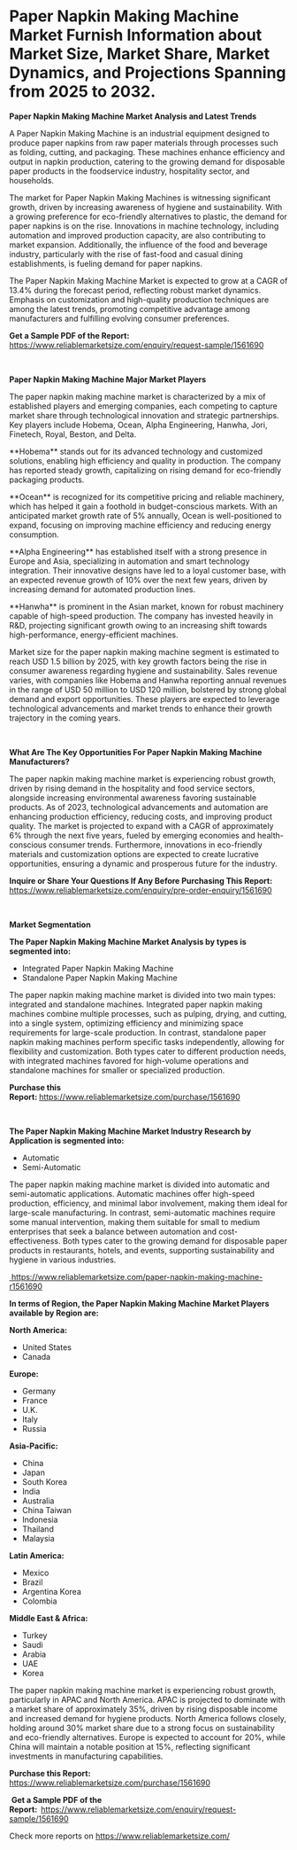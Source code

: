 <p><h1>Paper Napkin Making Machine Market Furnish Information about Market Size, Market Share, Market Dynamics, and Projections Spanning from 2025 to 2032.</h1></p><p><strong>Paper Napkin Making Machine Market Analysis and Latest Trends</strong></p>
<p><p>A Paper Napkin Making Machine is an industrial equipment designed to produce paper napkins from raw paper materials through processes such as folding, cutting, and packaging. These machines enhance efficiency and output in napkin production, catering to the growing demand for disposable paper products in the foodservice industry, hospitality sector, and households. </p><p>The market for Paper Napkin Making Machines is witnessing significant growth, driven by increasing awareness of hygiene and sustainability. With a growing preference for eco-friendly alternatives to plastic, the demand for paper napkins is on the rise. Innovations in machine technology, including automation and improved production capacity, are also contributing to market expansion. Additionally, the influence of the food and beverage industry, particularly with the rise of fast-food and casual dining establishments, is fueling demand for paper napkins.</p><p>The Paper Napkin Making Machine Market is expected to grow at a CAGR of 13.4% during the forecast period, reflecting robust market dynamics. Emphasis on customization and high-quality production techniques are among the latest trends, promoting competitive advantage among manufacturers and fulfilling evolving consumer preferences.</p></p>
<p><strong>Get a Sample PDF of the Report:&nbsp;</strong> <a href="https://www.reliablemarketsize.com/enquiry/request-sample/1561690?utm_campaign=1143&utm_medium=2&utm_source=Github&utm_content=ia&utm_term=16022025&utm_id=paper-napkin-making-machine">https://www.reliablemarketsize.com/enquiry/request-sample/1561690</a></p>
<p>&nbsp;</p>
<p><strong>Paper Napkin Making Machine Major Market Players</strong></p>
<p><p>The paper napkin making machine market is characterized by a mix of established players and emerging companies, each competing to capture market share through technological innovation and strategic partnerships. Key players include Hobema, Ocean, Alpha Engineering, Hanwha, Jori, Finetech, Royal, Beston, and Delta.</p><p>**Hobema** stands out for its advanced technology and customized solutions, enabling high efficiency and quality in production. The company has reported steady growth, capitalizing on rising demand for eco-friendly packaging products. </p><p>**Ocean** is recognized for its competitive pricing and reliable machinery, which has helped it gain a foothold in budget-conscious markets. With an anticipated market growth rate of 5% annually, Ocean is well-positioned to expand, focusing on improving machine efficiency and reducing energy consumption.</p><p>**Alpha Engineering** has established itself with a strong presence in Europe and Asia, specializing in automation and smart technology integration. Their innovative designs have led to a loyal customer base, with an expected revenue growth of 10% over the next few years, driven by increasing demand for automated production lines.</p><p>**Hanwha** is prominent in the Asian market, known for robust machinery capable of high-speed production. The company has invested heavily in R&D, projecting significant growth owing to an increasing shift towards high-performance, energy-efficient machines.</p><p>Market size for the paper napkin making machine segment is estimated to reach USD 1.5 billion by 2025, with key growth factors being the rise in consumer awareness regarding hygiene and sustainability. Sales revenue varies, with companies like Hobema and Hanwha reporting annual revenues in the range of USD 50 million to USD 120 million, bolstered by strong global demand and export opportunities. These players are expected to leverage technological advancements and market trends to enhance their growth trajectory in the coming years.</p></p>
<p>&nbsp;</p>
<p><strong>What Are The Key Opportunities For Paper Napkin Making Machine Manufacturers?</strong></p>
<p><p>The paper napkin making machine market is experiencing robust growth, driven by rising demand in the hospitality and food service sectors, alongside increasing environmental awareness favoring sustainable products. As of 2023, technological advancements and automation are enhancing production efficiency, reducing costs, and improving product quality. The market is projected to expand with a CAGR of approximately 6% through the next five years, fueled by emerging economies and health-conscious consumer trends. Furthermore, innovations in eco-friendly materials and customization options are expected to create lucrative opportunities, ensuring a dynamic and prosperous future for the industry.</p></p>
<p><strong>Inquire or Share Your Questions If Any Before Purchasing This Report:</strong> <a href="https://www.reliablemarketsize.com/enquiry/pre-order-enquiry/1561690?utm_campaign=1143&utm_medium=2&utm_source=Github&utm_content=ia&utm_term=16022025&utm_id=paper-napkin-making-machine">https://www.reliablemarketsize.com/enquiry/pre-order-enquiry/1561690</a></p>
<p>&nbsp;</p>
<p><strong>Market Segmentation</strong></p>
<p><strong>The Paper Napkin Making Machine Market Analysis by types is segmented into:</strong></p>
<p><ul><li>Integrated Paper Napkin Making Machine</li><li>Standalone Paper Napkin Making Machine</li></ul></p>
<p><p>The paper napkin making machine market is divided into two main types: integrated and standalone machines. Integrated paper napkin making machines combine multiple processes, such as pulping, drying, and cutting, into a single system, optimizing efficiency and minimizing space requirements for large-scale production. In contrast, standalone paper napkin making machines perform specific tasks independently, allowing for flexibility and customization. Both types cater to different production needs, with integrated machines favored for high-volume operations and standalone machines for smaller or specialized production.</p></p>
<p><strong>Purchase this Report:&nbsp;</strong><a href="https://www.reliablemarketsize.com/purchase/1561690?utm_campaign=1143&utm_medium=2&utm_source=Github&utm_content=ia&utm_term=16022025&utm_id=paper-napkin-making-machine">https://www.reliablemarketsize.com/purchase/1561690</a></p>
<p>&nbsp;</p>
<p><strong>The Paper Napkin Making Machine Market Industry Research by Application is segmented into:</strong></p>
<p><ul><li>Automatic</li><li>Semi-Automatic</li></ul></p>
<p><p>The paper napkin making machine market is divided into automatic and semi-automatic applications. Automatic machines offer high-speed production, efficiency, and minimal labor involvement, making them ideal for large-scale manufacturing. In contrast, semi-automatic machines require some manual intervention, making them suitable for small to medium enterprises that seek a balance between automation and cost-effectiveness. Both types cater to the growing demand for disposable paper products in restaurants, hotels, and events, supporting sustainability and hygiene in various industries.</p></p>
<p><a href="https://www.reliablemarketsize.com/paper-napkin-making-machine-r1561690?utm_campaign=1143&utm_medium=2&utm_source=Github&utm_content=ia&utm_term=16022025&utm_id=paper-napkin-making-machine">&nbsp;https://www.reliablemarketsize.com/paper-napkin-making-machine-r1561690</a></p>
<p><strong>In terms of Region, the Paper Napkin Making Machine Market Players available by Region are:</strong></p>
<p>
    <p> <strong> North America: </strong>
        <ul>
            <li>United States</li>
            <li>Canada</li>
        </ul>
        </p> 
    <p> <strong> Europe: </strong>
        <ul>
            <li>Germany</li>
            <li>France</li>
            <li>U.K.</li>
            <li>Italy</li>
            <li>Russia</li>
        </ul>
        </p> 
    <p> <strong> Asia-Pacific: </strong>
        <ul>
            <li>China</li>
            <li>Japan</li>
            <li>South Korea</li>
            <li>India</li>
            <li>Australia</li>
            <li>China Taiwan</li>
            <li>Indonesia</li>
            <li>Thailand</li>
            <li>Malaysia</li>
        </ul>
        </p> 
    <p> <strong> Latin America: </strong>
        <ul>
            <li>Mexico</li>
            <li>Brazil</li>
            <li>Argentina Korea</li>
            <li>Colombia</li>
        </ul>
        </p> 
    <p> <strong> Middle East & Africa: </strong>
        <ul>
            <li>Turkey</li>
            <li>Saudi</li>
            <li>Arabia</li>
            <li>UAE</li>
            <li>Korea</li>
        </ul>
    </p>
    </p>
<p><p>The paper napkin making machine market is experiencing robust growth, particularly in APAC and North America. APAC is projected to dominate with a market share of approximately 35%, driven by rising disposable income and increased demand for hygiene products. North America follows closely, holding around 30% market share due to a strong focus on sustainability and eco-friendly alternatives. Europe is expected to account for 20%, while China will maintain a notable position at 15%, reflecting significant investments in manufacturing capabilities.</p></p>
<p><strong>Purchase this Report: </strong><a href="https://www.reliablemarketsize.com/purchase/1561690?utm_campaign=1143&utm_medium=2&utm_source=Github&utm_content=ia&utm_term=16022025&utm_id=paper-napkin-making-machine">https://www.reliablemarketsize.com/purchase/1561690</a></p>
<p>&nbsp;<strong>Get a Sample PDF of the Report:&nbsp;&nbsp;</strong><a href="https://www.reliablemarketsize.com/enquiry/request-sample/1561690?utm_campaign=1143&utm_medium=2&utm_source=Github&utm_content=ia&utm_term=16022025&utm_id=paper-napkin-making-machine">https://www.reliablemarketsize.com/enquiry/request-sample/1561690</a></p>
<p><strong></strong></p>
<p>Check more reports on <a href="https://www.reliablemarketsize.com/?utm_campaign=1143&utm_medium=2&utm_source=Github&utm_content=ia&utm_term=16022025&utm_id=paper-napkin-making-machine">https://www.reliablemarketsize.com/</a></p>